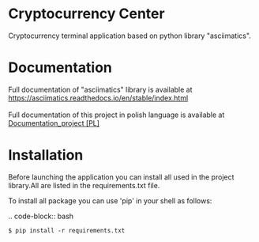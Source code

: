 # Cryptocurrency Center
Cryptocurrency terminal application based on python library "asciimatics".

# Documentation
Full documentation of "asciimatics" library is available at https://asciimatics.readthedocs.io/en/stable/index.html <br />
<br/>
Full documentation of this project in polish language is available at [Documentation_project [PL]](Dokumentacja_projektu_[PL].pdf)

# Installation 
Before launching the application you can install all used in the project library.All are listed in the requirements.txt file.

To install all package you can use 'pip' in your shell as follows:

.. code-block:: bash
    
    $ pip install -r requirements.txt
